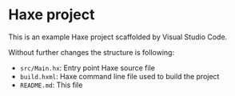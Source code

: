 # Haxe project

This is an example Haxe project scaffolded by Visual Studio Code.

Without further changes the structure is following:

-   `src/Main.hx`: Entry point Haxe source file
-   `build.hxml`: Haxe command line file used to build the project
-   `README.md`: This file
